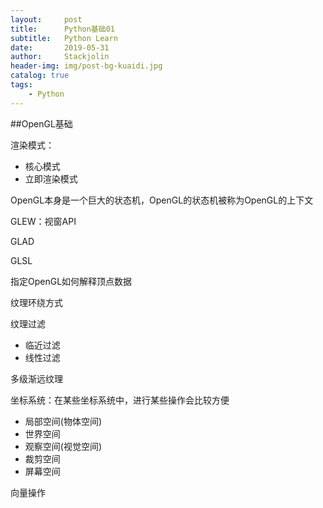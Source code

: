 ```yaml
---
layout:     post
title:      Python基础01
subtitle:   Python Learn
date:       2019-05-31
author:     Stackjolin
header-img: img/post-bg-kuaidi.jpg
catalog: true
tags:
    - Python
---
```


##OpenGL基础

渲染模式：

- 核心模式
- 立即渲染模式

OpenGL本身是一个巨大的状态机，OpenGL的状态机被称为OpenGL的上下文

GLEW：视窗API

GLAD

GLSL

指定OpenGL如何解释顶点数据

纹理环绕方式

纹理过滤

- 临近过滤
- 线性过滤

多级渐远纹理



坐标系统：在某些坐标系统中，进行某些操作会比较方便

- 局部空间(物体空间)
- 世界空间
- 观察空间(视觉空间)
- 裁剪空间
- 屏幕空间



向量操作